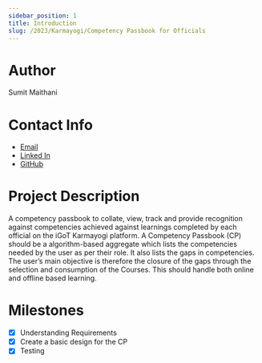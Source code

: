```yaml
---
sidebar_position: 1
title: Introduction
slug: /2023/Karmayogi/Competency Passbook for Officials
---
```



# Author
Sumit Maithani

# Contact Info
- [Email](mailto:sumitmaithani824@gmail.com)
- [Linked In](https://www.linkedin.com/in/sumit-maithani-103119228/)
- [GitHub](https://github.com/Sumitmaithani)

# Project Description

 A competency passbook to collate, view, track and provide recognition against competencies achieved against learnings completed by each official on the iGoT Karmayogi platform. A Competency Passbook (CP) should be a algorithm-based aggregate which lists the competencies needed by the user as per their role. It also lists the gaps in competencies. The user’s main objective is therefore the closure of the gaps through the selection and consumption of the Courses. This should handle both online and offline based learning.

 # Milestones

- [x] Understanding Requirements
- [x] Create a basic design for the CP
- [x] Testing